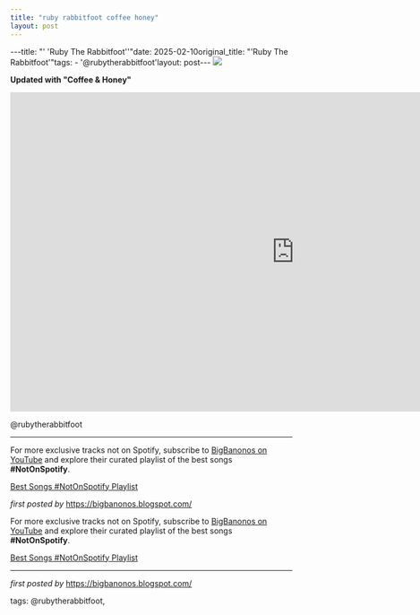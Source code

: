 ```yaml
---
title: "ruby rabbitfoot coffee honey"
layout: post
---
```

---title: "' 'Ruby The Rabbitfoot''"date: 2025-02-10original_title: "'Ruby The Rabbitfoot'"tags:  - '@rubytherabbitfoot'layout: post--- <!-- Ruby The Rabbitfoot --><img src="https://i.scdn.co/image/ab6761610000e5ebc7c25a4976b4ee73a664bc00" /> <p><strong>Updated with "Coffee & Honey"</strong></p> <iframe width="1013" height="570" src="https://www.youtube.com/embed/qBL4H7TTV44?list=PLtuNtuTatqI3Sq0UrOfKvIPT20SzNwgDK" title="Coffee & Honey : Ruby the Rabbitfoot" frameborder="0" allow="accelerometer; autoplay; clipboard-write; encrypted-media; gyroscope; picture-in-picture; web-share" referrerpolicy="strict-origin-when-cross-origin" allowfullscreen></iframe> <p>@rubytherabbitfoot</p> <hr /><!-- Footer --><p>For more exclusive tracks not on Spotify, subscribe to <a href="https://www.youtube.com/@BigBanonos" target="_blank">BigBanonos on YouTube</a> and explore their curated playlist of the best songs <strong>#NotOnSpotify</strong>.</p> <p><a href="https://www.youtube.com/playlist?list=PLtuNtuTatqI0kFahUCbtbfenC_ET5O_tr" target="_blank">Best Songs #NotOnSpotify Playlist</a></p> <p><em>first posted by</em> <a href="https://bigbanonos.blogspot.com/" rel="noopener" target="_new">https://bigbanonos.blogspot.com/</a></p><!--Subscribe and Playlist Links--><div>    <p>For more exclusive tracks not on Spotify, subscribe to <a href="https://www.youtube.com/@BigBanonos" target="_blank">BigBanonos on YouTube</a> and explore their curated playlist of the best songs <strong>#NotOnSpotify</strong>.</p>    <p><a href="https://www.youtube.com/playlist?list=PLtuNtuTatqI0kFahUCbtbfenC_ET5O_tr" target="_blank">Best Songs #NotOnSpotify Playlist<br /></a></p></div><hr /><p><em>first posted by</em> <a href="https://bigbanonos.blogspot.com/" rel="noopener" target="_new">https://bigbanonos.blogspot.com/</a></p><p>tags: @rubytherabbitfoot,</p>